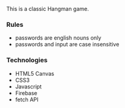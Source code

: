 This is a classic Hangman game.
### Rules

* passwords are english nouns only
* passwords and input are case insensitive

### Technologies

* HTML5 Canvas
* CSS3
* Javascript
* Firebase
* fetch API